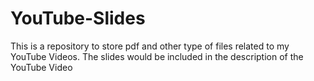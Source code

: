 # YouTube-Slides
This is a repository to store pdf and other type of files related to my YouTube Videos. The slides would be included in the description of the YouTube Video
